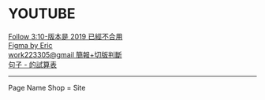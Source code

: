 # YOUTUBE

[Follow 3:10-版本是 2019 已經不合用](https://www.youtube.com/watch?v=Law7wfdg_ls)  
[Figma by Eric](https://www.figma.com/file/kENLKGH76xcovjPI1h4mjq/Side-Project?t=jbWp4NUyv4b2IVsA-0)  
[work223305@gmail 簡報+切版判斷](https://docs.google.com/presentation/d/1fAE6Bh9IHxIoQjzUwHF0Q6zRWOBvEqKA6vEG6Ss9cZQ/edit?usp=sharing)  
[句子 - 的試算表](https://docs.google.com/spreadsheets/d/1XUismvQ5uRgebTKwbijObQ3lB_GrDgm5vYkhxd8TYDo/edit#gid=0)


---

Page Name
Shop = Site
